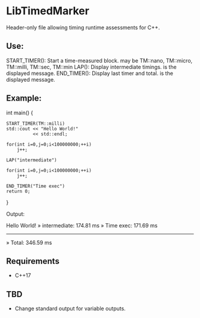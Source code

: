 
# LibTimedMarker

Header-only file allowing timing runtime assessments for C++.

## Use:

START_TIMER(<unit>): Start a time-measured block. <unit> may be TM::nano, TM::micro, TM::milli, TM::sec, TM::min
LAP(<msg>): Display intermediate timings. <msg> is the displayed message.
END_TIMER(<msg>): Display last timer and total. <msg> is the displayed message.

## Example:

int main()
{

    START_TIMER(TM::milli)
    std::cout << "Hello World!"
              << std::endl;

    for(int i=0,j=0;i<100000000;++i)
        j++;

    LAP("intermediate")

    for(int i=0,j=0;i<100000000;++i)
        j++;

    END_TIMER("Time exec")
    return 0;
}

Output:

Hello World!
 »   intermediate: 174.81 ms
 »      Time exec: 171.69 ms
____________________________
 »        Total: 346.59 ms

## Requirements
 - C++17

## TBD
 - Change standard output for variable outputs.
